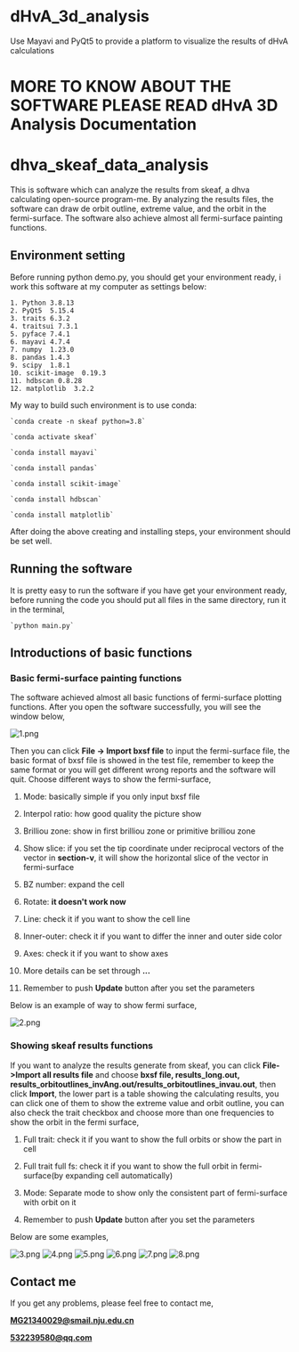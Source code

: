 # dHvA_3d_analysis
Use Mayavi and PyQt5 to provide a platform to visualize the results of dHvA calculations
# MORE TO KNOW ABOUT THE SOFTWARE PLEASE READ dHvA 3D Analysis Documentation
# dhva_skeaf_data_analysis
This is software which can analyze the results from skeaf, a dhva calculating open-source program-me. By analyzing the results files, the software can draw de orbit outline, extreme value, and the orbit in the fermi-surface. The software also achieve almost all fermi-surface painting functions.


## Environment setting
Before running python demo.py, you should get your environment ready, i work this software at my computer as settings below:

	1. Python 3.8.13
	2. PyQt5  5.15.4
	3. traits 6.3.2
	4. traitsui 7.3.1
	5. pyface 7.4.1
	6. mayavi 4.7.4
	7. numpy  1.23.0
	8. pandas 1.4.3
	9. scipy  1.8.1
	10. scikit-image  0.19.3
	11. hdbscan 0.8.28
	12. matplotlib  3.2.2



My way to build such environment is to use conda:

	`conda create -n skeaf python=3.8`

	`conda activate skeaf`

	`conda install mayavi`

	`conda install pandas`

	`conda install scikit-image`

	`conda install hdbscan`

	`conda install matplotlib`



After doing the above creating and installing steps, your environment should be set well.


## Running the software
It is pretty easy to run the software if you have get your environment ready, before running the code you should put all files in the same directory, run it in the terminal,

	`python main.py`



## Introductions of basic functions
### Basic fermi-surface painting functions
The software achieved almost all basic functions of fermi-surface plotting functions. After you open the software successfully, you will see the window below,


![1.png](pic/1.png)


Then you can click **File -> Import bxsf file** to input the fermi-surface file, the basic format of bxsf file is showed in the test file, remember to keep the same format or you will get different wrong reports and the software will quit. Choose different ways to show the fermi-surface,

1. Mode: basically simple if you only input bxsf file

2. Interpol ratio: how good quality the picture show

3. Brilliou zone: show in first brilliou zone or primitive brilliou zone
	
4. Show slice: if you set the tip coordinate under reciprocal vectors of the vector in **section-v**, it will show the horizontal slice of the vector in fermi-surface

5. BZ number: expand the cell

6. Rotate: **it doesn't work now**

7. Line: check it if you want to show the cell line

8. Inner-outer: check it if you want to differ the inner and outer side color

9. Axes: check it if you want to show axes

10. More details can be set through **...**

11. Remember to push **Update** button after you set the parameters


Below is an example of way to show fermi surface,


![2.png](pic/2.png)


### Showing skeaf results functions
If you want to analyze the results generate from skeaf, you can click **File->Import all results file** and choose **bxsf file, results_long.out, results_orbitoutlines_invAng.out/results_orbitoutlines_invau.out**, then click **Import**, the lower part is a table showing the calculating results, you can click one of them to show the extreme value and orbit outline, you can also check the trait checkbox and choose more than one frequencies to show the orbit in the fermi surface,

1. Full trait: check it if you want to show the full orbits or show the part in cell

2. Full trait full fs: check it if you want to show the full orbit in fermi-surface(by expanding cell automatically)

3. Mode: Separate mode to show only the consistent part of fermi-surface with orbit on it

4. Remember to push **Update** button after you set the parameters



Below are some examples,


![3.png](pic/3.png)
![4.png](pic/4.png)
![5.png](pic/5.png)
![6.png](pic/6.png)
![7.png](pic/7.png)
![8.png](pic/8.png)




## Contact me

If you get any problems, please feel free to contact me,

**MG21340029@smail.nju.edu.cn**

**532239580@qq.com**

